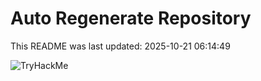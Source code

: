 # Auto Regenerate Repository

This README was last updated: 2025-10-21 06:14:49

 ![TryHackMe](https://tryhackme.com/badge/533634)